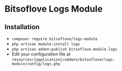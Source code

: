 # Bitsoflove Logs Module

## Installation

- `composer require bitsoflove/logs-module`
- `php artisan module:install logs`
- `php artisan addon:publish bitsoflove.module.logs`
- Edit your configuration file at `resources/{application}/addons/bitsoflove/logs-module/config/logs.php`